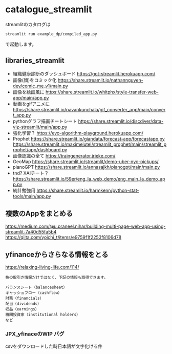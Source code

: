 # catalogue_streamlit
streamlitのカタログは
```
streamlit run example_dp/compiled_app.py
```
で起動します。


## libraries_streamlit
- 組織健康診断のダッシュボード
https://got-streamlit.herokuapp.com/
- 画像(顔)をコミック化
https://share.streamlit.io/nathannguyen-dev/comic_me_v1/main.py
- 画像を絵画風に
https://share.streamlit.io/whitphx/style-transfer-web-app/main/app.py
- 動画をgifアニメに
https://share.streamlit.io/pavankunchala/gif_converter_app/main/convert_app.py
- pythonグラフ描画チートシート
https://share.streamlit.io/discdiver/data-viz-streamlit/main/app.py
- 強化学習？
https://evo-algorithm-playground.herokuapp.com/
- Prophet
https://share.streamlit.io/giandata/forecast-app/forecastapp.py  
https://share.streamlit.io/maximelutel/streamlit_prophet/main/streamlit_prophet/app/dashboard.py
- 画像認識の全て
https://traingenerator.jrieke.com/
- GeoMap
https://share.streamlit.io/streamlit/demo-uber-nyc-pickups/
- pianoGPT
https://share.streamlit.io/annasajkh/pianogpt/main/main.py
- tnd? XAIチート？
https://share.streamlit.io/59er/eng_la_web_demo/eng_main_la_demo_app.py
- 統計勉強用
https://share.streamlit.io/harmkenn/python-stat-tools/main/app.py

## 複数のAppをまとめる
https://medium.com/@u.praneel.nihar/building-multi-page-web-app-using-streamlit-7a40d55fa5b4  
https://qiita.com/yoichi_t/items/e9759f1f2253f8106d78  

## yfinanceからさらなる情報をとる
https://relaxing-living-life.com/114/  
```
株の取引き情報だけではなく、下記の情報も取得できます。

バランスシート（balancesheet）
キャッシュフロー（cashflow）
財務（financials）
配当（dividends）
収益（earnings）
機関投資家（institutional holders）
など
```

### JPX_yfinaceのWIP バグ
csvをダウンロードした時日本語が文字化ける件
